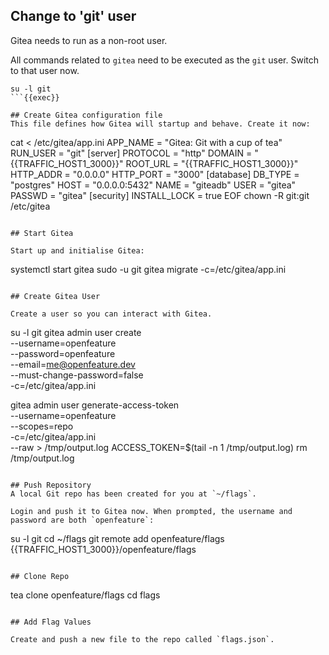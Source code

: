## Change to 'git' user
Gitea needs to run as a non-root user.

All commands related to `gitea` need to be executed as the `git` user. Switch to that user now.

```
su -l git
```{{exec}}

## Create Gitea configuration file
This file defines how Gitea will startup and behave. Create it now:

```
cat <<EOF > /etc/gitea/app.ini
APP_NAME = "Gitea: Git with a cup of tea"
RUN_USER = "git"
[server]
PROTOCOL = "http"
DOMAIN = "{{TRAFFIC_HOST1_3000}}"
ROOT_URL = "{{TRAFFIC_HOST1_3000}}"
HTTP_ADDR = "0.0.0.0"
HTTP_PORT = "3000"
[database]
DB_TYPE = "postgres"
HOST = "0.0.0.0:5432"
NAME = "giteadb"
USER = "gitea"
PASSWD = "gitea"
[security]
INSTALL_LOCK = true
EOF
chown -R git:git /etc/gitea
```{{exec}}

## Start Gitea

Start up and initialise Gitea:
```
systemctl start gitea
sudo -u git gitea migrate -c=/etc/gitea/app.ini
```{{exec}}

## Create Gitea User

Create a user so you can interact with Gitea.

```
su -l git
gitea admin user create \
   --username=openfeature \
   --password=openfeature \
   --email=me@openfeature.dev \
   --must-change-password=false \
   -c=/etc/gitea/app.ini

gitea admin user generate-access-token \
  --username=openfeature \
  --scopes=repo \
  -c=/etc/gitea/app.ini \
  --raw > /tmp/output.log
ACCESS_TOKEN=$(tail -n 1 /tmp/output.log)
rm /tmp/output.log
```

## Push Repository
A local Git repo has been created for you at `~/flags`.

Login and push it to Gitea now. When prompted, the username and password are both `openfeature`:
```
su -l git
cd ~/flags
git remote add openfeature/flags {{TRAFFIC_HOST1_3000}}/openfeature/flags


```{{exec}}

## Clone Repo
```
tea clone openfeature/flags
cd flags
```{{exec}}

## Add Flag Values

Create and push a new file to the repo called `flags.json`.
